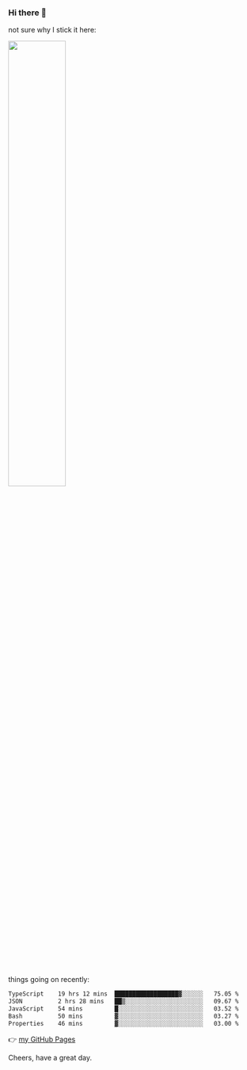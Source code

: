 ### Hi there 👋

not sure why I stick it here:

[<img width="48%" src="https://github-readme-stats.vercel.app/api?username=ykzhukian&show_icons=true&theme=dracula">](https://github.com/anuraghazra/github-readme-stats)


things going on recently:

<!--START_SECTION:waka-->

```txt
TypeScript    19 hrs 12 mins  ██████████████████▓░░░░░░   75.05 %
JSON          2 hrs 28 mins   ██▒░░░░░░░░░░░░░░░░░░░░░░   09.67 %
JavaScript    54 mins         █░░░░░░░░░░░░░░░░░░░░░░░░   03.52 %
Bash          50 mins         ▓░░░░░░░░░░░░░░░░░░░░░░░░   03.27 %
Properties    46 mins         ▓░░░░░░░░░░░░░░░░░░░░░░░░   03.00 %
```

<!--END_SECTION:waka-->

👉 [my GitHub Pages](https://ykzhukian.github.io)

Cheers, have a great day.

